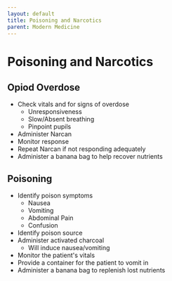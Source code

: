 ```yaml
---
layout: default
title: Poisoning and Narcotics
parent: Modern Medicine
---
```


# Poisoning and Narcotics

## Opiod Overdose

- Check vitals and for signs of overdose
  - Unresponsiveness
  - Slow/Absent breathing
  - Pinpoint pupils
- Administer Narcan
- Monitor response
- Repeat Narcan if not responding adequately
- Administer a banana bag to help recover nutrients

## Poisoning
- Identify poison symptoms
  - Nausea
  - Vomiting
  - Abdominal Pain
  - Confusion
- Identify poison source
- Administer activated charcoal
  - Will induce nausea/vomiting
- Monitor the patient's vitals
- Provide a container for the patient to vomit in
- Administer a banana bag to replenish lost nutrients